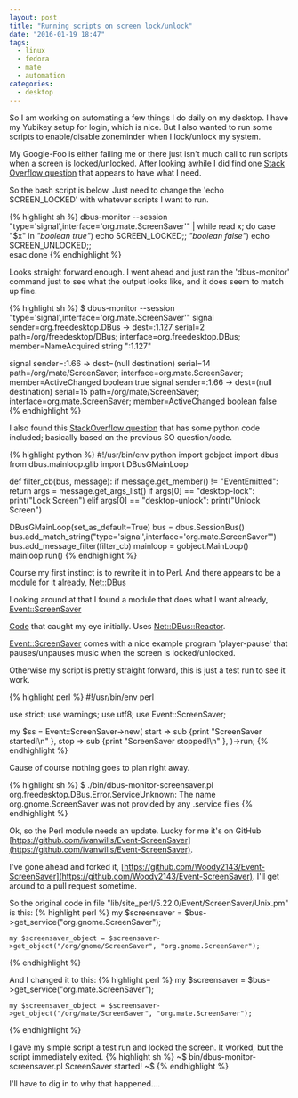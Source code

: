 ```yaml
---
layout: post
title: "Running scripts on screen lock/unlock"
date: "2016-01-19 18:47"
tags:
  - linux
  - fedora
  - mate
  - automation
categories:
  - desktop
---
```


So I am working on automating a few things I do daily on my desktop. I have my Yubikey setup for login, which is nice. But I also wanted to run some scripts to enable/disable zoneminder when I lock/unlock my system.

My Google-Foo is either failing me or there just isn't much call to run scripts when a screen is locked/unlocked. After looking awhile I did find one [Stack Overflow question](http://unix.stackexchange.com/questions/28181/run-script-on-screen-lock-unlock) that appears to have what I need.

So the bash script is below. Just need to change the 'echo SCREEN_LOCKED' with whatever scripts I want to run.

{% highlight sh %}
dbus-monitor --session "type='signal',interface='org.mate.ScreenSaver'" |
  while read x; do
    case "$x" in
      *"boolean true"*) echo SCREEN_LOCKED;;
      *"boolean false"*) echo SCREEN_UNLOCKED;;  
    esac
  done
{% endhighlight %}

Looks straight forward enough. I went ahead and just ran the 'dbus-monitor' command just to see what the output looks like, and it does seem to match up fine.

{% highlight sh %}
$ dbus-monitor --session "type='signal',interface='org.mate.ScreenSaver'"
signal sender=org.freedesktop.DBus -> dest=:1.127 serial=2 path=/org/freedesktop/DBus; interface=org.freedesktop.DBus; member=NameAcquired
   string ":1.127"

signal sender=:1.66 -> dest=(null destination) serial=14 path=/org/mate/ScreenSaver; interface=org.mate.ScreenSaver; member=ActiveChanged
   boolean true
signal sender=:1.66 -> dest=(null destination) serial=15 path=/org/mate/ScreenSaver; interface=org.mate.ScreenSaver; member=ActiveChanged
   boolean false
{% endhighlight %}

I also found this [StackOverflow question](http://unix.stackexchange.com/questions/212347/how-to-monitor-the-screen-lock-unlock-in-the-ubuntu-14-04) that has some python code included; basically based on the previous SO question/code.

{% highlight python %}
#!/usr/bin/env python
import gobject
import dbus
from dbus.mainloop.glib import DBusGMainLoop

def filter_cb(bus, message):
if message.get_member() != "EventEmitted":
    return
args = message.get_args_list()
if args[0] == "desktop-lock":
    print("Lock Screen")
elif args[0] == "desktop-unlock":
    print("Unlock Screen")

DBusGMainLoop(set_as_default=True)
bus = dbus.SessionBus()
bus.add_match_string("type='signal',interface='org.mate.ScreenSaver'")
bus.add_message_filter(filter_cb)
mainloop = gobject.MainLoop()
mainloop.run()
{% endhighlight %}

Course my first instinct is to rewrite it in to Perl. And there appears to be a module for it already, [Net::DBus](http://search.cpan.org/~danberr/Net-DBus-0.33.1/lib/Net/DBus.pm)

Looking around at that I found a module that does what I want already, [Event::ScreenSaver](https://metacpan.org/pod/Event::ScreenSaver)

[Code](http://cpansearch.perl.org/src/IVANWILLS/Event-ScreenSaver-v0.0.6/lib/Event/ScreenSaver/Unix.pm) that caught my eye initially. Uses  [Net::DBus::Reactor](http://search.cpan.org/~danberr/Net-DBus-0.33.5/lib/Net/DBus/Reactor.pm).

[Event::ScreenSaver](https://metacpan.org/pod/Event::ScreenSaver) comes with a nice example program 'player-pause' that pauses/unpauses music when the screen is locked/unlocked.

Otherwise my script is pretty straight forward, this is just a test run to see it work.

{% highlight perl %}
#!/usr/bin/env perl

use strict;
use warnings;
use utf8;
use Event::ScreenSaver;

my $ss = Event::ScreenSaver->new(
    start => sub {print "ScreenSaver started!\n" },
    stop  => sub {print "ScreenSaver stopped!\n" },
)->run;
{% endhighlight %}

Cause of course nothing goes to plan right away.

{% highlight sh %}
$ ./bin/dbus-monitor-screensaver.pl
org.freedesktop.DBus.Error.ServiceUnknown: The name org.gnome.ScreenSaver was not provided by any .service files
{% endhighlight %}

Ok, so the Perl module needs an update. Lucky for me it's on GitHub [https://github.com/ivanwills/Event-ScreenSaver](https://github.com/ivanwills/Event-ScreenSaver).

I've gone ahead and forked it, [https://github.com/Woody2143/Event-ScreenSaver](https://github.com/Woody2143/Event-ScreenSaver). I'll get around to a pull request sometime.

So the original code in file "lib/site_perl/5.22.0/Event/ScreenSaver/Unix.pm" is this:
{% highlight perl %}
    my $screensaver = $bus->get_service("org.gnome.ScreenSaver");

    my $screensaver_object = $screensaver->get_object("/org/gnome/ScreenSaver", "org.gnome.ScreenSaver");
{% endhighlight %}

And I changed it to this:
{% highlight perl %}
    my $screensaver = $bus->get_service("org.mate.ScreenSaver");

    my $screensaver_object = $screensaver->get_object("/org/mate/ScreenSaver", "org.mate.ScreenSaver");
{% endhighlight %}

I gave my simple script a test run and locked the screen. It worked, but the script immediately exited.
{% highlight sh %}
~$ bin/dbus-monitor-screensaver.pl
ScreenSaver started!
~$
{% endhighlight %}

I'll have to dig in to why that happened....
